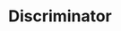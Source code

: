 ---
types: "word"

title: "Discriminator"

categories: ['']

tags: ['Discriminator']

arabic: 'المميزة'

arexps: []

enwords: ['Discriminator']

enexps: []

arlexicons: 'م'

enlexicons: 'D'

authors: ['Ruqayya Roshdy']

translators: ['']

citations: 'تطبيقات الذكاء الاصطناعي في خدمة اللغة العربية'

sources: 'مركز الملك عبدالله بن عبدالعزيز الدولي لخدمة اللغة العربية'

word: "true"

slug: ""
---